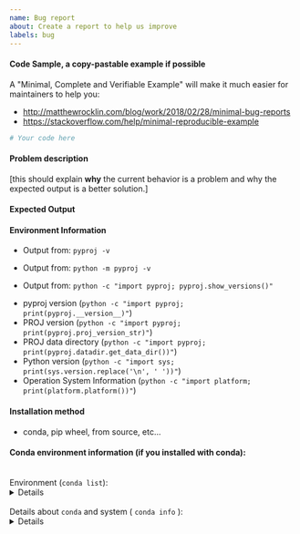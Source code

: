 ```yaml
---
name: Bug report
about: Create a report to help us improve
labels: bug
---
```


<!-- Please search existing issues to avoid creating duplicates. -->


#### Code Sample, a copy-pastable example if possible

A "Minimal, Complete and Verifiable Example" will make it much easier for maintainers to help you:

- http://matthewrocklin.com/blog/work/2018/02/28/minimal-bug-reports
- https://stackoverflow.com/help/minimal-reproducible-example

```python
# Your code here
```
#### Problem description

[this should explain **why** the current behavior is a problem and why the expected output is a better solution.]

#### Expected Output


#### Environment Information
<!-- If you have pyproj 3+ -->
 - Output from: `pyproj -v`
<!-- If you have pyproj>=2.4.0 -->
 - Output from: `python -m pyproj -v`
<!-- If you have pyproj>=2.2.1 -->
 - Output from: `python -c "import pyproj; pyproj.show_versions()"`
<!-- If you have pyproj<2.2.1 -->
 - pyproj version (`python -c "import pyproj; print(pyproj.__version__)"`)
 - PROJ version (`python -c "import pyproj; print(pyproj.proj_version_str)"`)
 - PROJ data directory (`python -c "import pyproj; print(pyproj.datadir.get_data_dir())"`)
 - Python version (`python -c "import sys; print(sys.version.replace('\n', ' '))"`)
 - Operation System Information (`python -c "import platform; print(platform.platform())"`)


#### Installation method
 - conda, pip wheel, from source, etc...

#### Conda environment information (if you installed with conda):

<br/>
Environment (<code>conda list</code>):
<details>

```
$ conda list proj

```
</details>

<br/>
Details about  <code>conda</code> and system ( <code>conda info</code> ):
<details>

```
$ conda info

```
</details>
